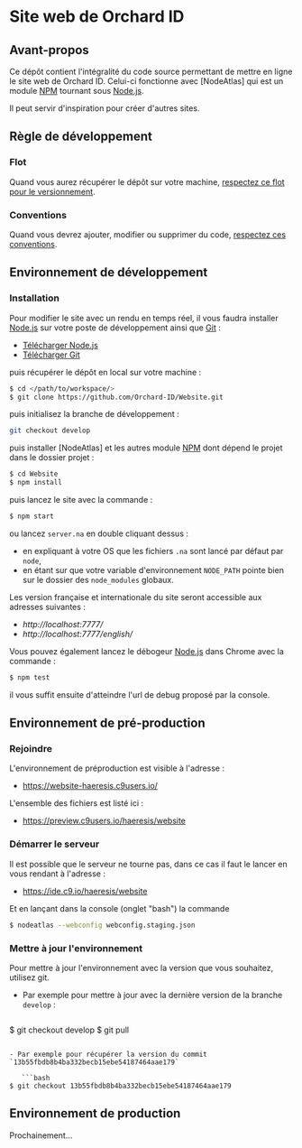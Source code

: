 # Site web de Orchard ID #

[Node.js]: https://nodejs.org/en/ "Node.js"
[NNodeAtlas]: https//node-atlas.js.org/ "NodeAtlas"
[NPM]: https://www.npmjs.com/ "Node Package Manager"
[Git]: https://git-scm.com/ "Git"





## Avant-propos ##

Ce dépôt contient l'intégralité du code source permettant de mettre en ligne le site web de Orchard ID. Celui-ci fonctionne avec [NodeAtlas] qui est un module [NPM] tournant sous [Node.js].

Il peut servir d'inspiration pour créer d'autres sites.



## Règle de développement ##

### Flot ###

Quand vous aurez récupérer le dépôt sur votre machine, [respectez ce flot pour le versionnement](https://blog.lesieur.name/comprendre-et-utiliser-git-avec-vos-projets/).

### Conventions ###

Quand vous devrez ajouter, modifier ou supprimer du code, [respectez ces conventions](https://blog.lesieur.name/conventions-html-css-js-et-architecture-front-end/).



## Environnement de développement ##

### Installation ###

Pour modifier le site avec un rendu en temps réel, il vous faudra installer [Node.js] sur votre poste de développement ainsi que [Git] :

- [Télécharger Node.js](https://nodejs.org/en/download/)
- [Télécharger Git](https://git-scm.com/downloads)

puis récupérer le dépôt en local sur votre machine :

```bash
$ cd </path/to/workspace/>
$ git clone https://github.com/Orchard-ID/Website.git
```

puis initialisez la branche de développement :

```bash
git checkout develop
```

puis installer [NodeAtlas] et les autres module [NPM] dont dépend le projet dans le dossier projet :

```bash
$ cd Website
$ npm install
```

puis lancez le site avec la commande :

```bash
$ npm start
```

ou lancez `server.na` en double cliquant dessus :
- en expliquant à votre OS que les fichiers `.na` sont lancé par défaut par `node`,
- en étant sur que votre variable d'environnement `NODE_PATH` pointe bien sur le dossier des `node_modules` globaux.

Les version française et internationale du site seront accessible aux adresses suivantes :

- *http://localhost:7777/*
- *http://localhost:7777/english/*

Vous pouvez également lancez le débogeur [Node.js] dans Chrome avec la commande :

```bash
$ npm test
```

il vous suffit ensuite d'atteindre l'url de debug proposé par la console.





## Environnement de pré-production ##

### Rejoindre ###

L'environnement de préproduction est visible à l'adresse : 

- https://website-haeresis.c9users.io/

L'ensemble des fichiers est listé ici :

- https://preview.c9users.io/haeresis/website

### Démarrer le serveur ###

Il est possible que le serveur ne tourne pas, dans ce cas il faut le lancer en vous rendant à l'adresse :

- https://ide.c9.io/haeresis/website

Et en lançant dans la console (onglet "bash") la commande

```bash
$ nodeatlas --webconfig webconfig.staging.json
```

### Mettre à jour l'environnement ###

Pour mettre à jour l'environnement avec la version que vous souhaitez, utilisez git.

- Par exemple pour mettre à jour avec la dernière version de la branche `develop` :

   ```bash
$ git checkout develop
$ git pull
```

- Par exemple pour récupérer la version du commit `13b55fbdb8b4ba332becb15ebe54187464aae179`

   ```bash
$ git checkout 13b55fbdb8b4ba332becb15ebe54187464aae179
```





## Environnement de production ##

Prochainement...
